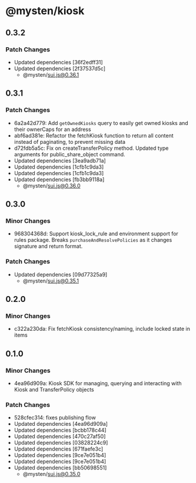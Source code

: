 # @mysten/kiosk

## 0.3.2

### Patch Changes

- Updated dependencies [36f2edff31]
- Updated dependencies [2f37537d5c]
  - @mysten/sui.js@0.36.1

## 0.3.1

### Patch Changes

- 6a2a42d779: Add `getOwnedKiosks` query to easily get owned kiosks and their ownerCaps for an address
- abf6ad381e: Refactor the fetchKiosk function to return all content instead of paginating, to prevent missing data
- d72fdb5a5c: Fix on createTransferPolicy method. Updated type arguments for public_share_object command.
- Updated dependencies [3ea9adb71a]
- Updated dependencies [1cfb1c9da3]
- Updated dependencies [1cfb1c9da3]
- Updated dependencies [fb3bb9118a]
  - @mysten/sui.js@0.36.0

## 0.3.0

### Minor Changes

- 968304368d: Support kiosk_lock_rule and environment support for rules package. Breaks `purchaseAndResolvePolicies` as it changes signature and return format.

### Patch Changes

- Updated dependencies [09d77325a9]
  - @mysten/sui.js@0.35.1

## 0.2.0

### Minor Changes

- c322a230da: Fix fetchKiosk consistency/naming, include locked state in items

## 0.1.0

### Minor Changes

- 4ea96d909a: Kiosk SDK for managing, querying and interacting with Kiosk and TransferPolicy objects

### Patch Changes

- 528cfec314: fixes publishing flow
- Updated dependencies [4ea96d909a]
- Updated dependencies [bcbb178c44]
- Updated dependencies [470c27af50]
- Updated dependencies [03828224c9]
- Updated dependencies [671faefe3c]
- Updated dependencies [9ce7e051b4]
- Updated dependencies [9ce7e051b4]
- Updated dependencies [bb50698551]
  - @mysten/sui.js@0.35.0
